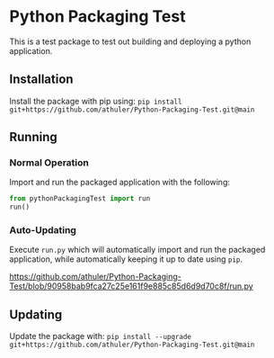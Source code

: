 # Python Packaging Test

This is a test package to test out building and deploying a python application.

## Installation

Install the package with pip using:
`pip install git+https://github.com/athuler/Python-Packaging-Test.git@main`

## Running

### Normal Operation

Import and run the packaged application with the following:
```python
from pythonPackagingTest import run
run()
```

### Auto-Updating

Execute `run.py` which will automatically import and run the packaged application, while automatically keeping it up to date using `pip`.


https://github.com/athuler/Python-Packaging-Test/blob/90958bab9fca27c25e161f9e885c85d6d9d70c8f/run.py


## Updating

Update the package with:
`pip install --upgrade git+https://github.com/athuler/Python-Packaging-Test.git@main`
